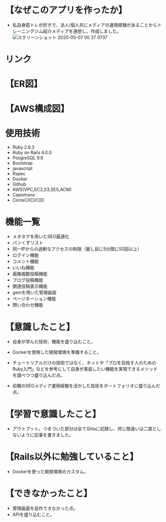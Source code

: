 # 【なぜこのアプリを作ったか】 
* 私自身筋トレが好きで、法人/個人共にメディアの運用経験があることからトレーニングジム紹介メディアを連想し、作成しました。  
![スクリーンショット 2020-05-07 00 37 0737](https://user-images.githubusercontent.com/59415604/81197382-23e51380-8ffb-11ea-8cd8-629275a7f5f1.png)

# リンク

# 【ER図】

# 【AWS構成図】

# 使用技術
* Ruby 2.6.3
* Ruby on Rails 6.0.0
* PosgreSQL 9.6
* Bootstrap
* javascript
* Rspec
* Docker
* Github
* AWS(VPC,EC2,S3,SES,ACM)
* Capistrano
* CircleCI(CI/CD)

# 機能一覧
* メタタグを用いたSEO最適化
* パンくずリスト
* 同一IPからの過剰なアクセスの制限（厳し目に5分間に50回以上）
* ログイン機能
* コメント機能
* いいね機能
* 画像複数投稿機能
* ブログ投稿機能
* 関連投稿表示機能
* gemを用いた管理画面
* ページネーション機能
* 問い合わせ機能


# 【意識したこと】 
* 自身が学んだ技術、機能を盛り込むこと。

* Dockerを使用した開発環境を準備すること。 

* チュートリアルだけの技術ではなく、ネットや「プロを目指す人のためのRuby入門」などを参考にして自身が実装したい機能を実現できるメソッドを調べつつ盛り込んだ点。

* 前職のSEOメディア運用経験を活かした技術をポートフォリオに盛り込んだ点。

# 【学習で意識したこと】 
* アウトプット。つまづいた部分は全てQiitaに記録し、同じ間違いは二度としないように記事を書きました。

# 【Rails以外に勉強していること】 
* Dockerを使った開発環境のカスタム。 

# 【できなかったこと】
* 管理画面を自作できなかった点。
* APIを盛り込むこと。
